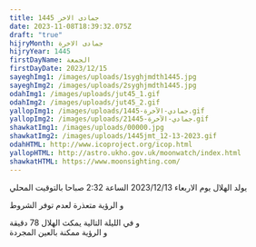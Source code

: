 ```yaml
---
title: جمادى الاخر 1445
date: 2023-11-08T18:39:32.075Z
draft: "true"
hijryMonth: جمادى الاخرة
hijryYear: 1445
firstDayName: الجمعة
firstDayDate: 2023/12/15
sayeghImg1: /images/uploads/1syghjmdth1445.jpg
sayeghImg2: /images/uploads/2syghjmdth1445.jpg
odahImg1: /images/uploads/jut45_1.gif
odahImg2: /images/uploads/jut45_2.gif
yallopImg1: /images/uploads/جمادي-الآخرة-1445.gif
yallopImg2: /images/uploads/2جمادي-الآخرة-1445.gif
shawkatImg1: /images/uploads/00000.jpg
shawkatImg2: /images/uploads/1445jmt_12-13-2023.gif
odahHTML: http://www.icoproject.org/icop.html
yallopHTML: http://astro.ukho.gov.uk/moonwatch/index.html
shawkatHTML: https://www.moonsighting.com/
---
```

 يولد الهلال يوم الاربعاء 2023/12/13 الساعة 2:32 صباحا بالتوقيت المحلي

و﻿ الرؤية متعذرة لعدم توفر الشروط

و﻿ في الليلة التالية يمكث الهلال 78 دقيقة \
و﻿ الرؤية ممكنة بالعين المجردة